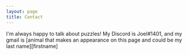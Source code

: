 ```yaml
---
layout: page
title: Contact
---
```


I'm always happy to talk about puzzles! My Discord is Joel#1401, and my gmail is [animal that makes an appearance on this page and could be my last name][firstname]

